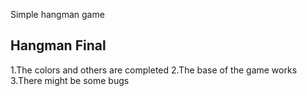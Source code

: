 Simple hangman game

## Hangman Final

1.The colors and others are completed
2.The base of the game works
3.There might be some bugs
